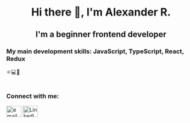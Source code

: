 <h1 align="center">Hi there 👋, I'm Alexander R.</h1>
<h2 align="center">I'm a beginner frontend developer</h2>

<h3>My main development skills: JavaScript, TypeScript, React, Redux</h3>
<div>⚛💻🚀<div>

<br>

<h3 align="left">Connect with me:</h3>
<p align="left">
<a href="mailto:ru55nedug@gmail.com" target="_blank"><img align="center" src="https://pnggrid.com/wp-content/uploads/2021/04/Gmail-Transparent-Logo-1024x768.png" alt="email" height="30" width="40" /></a> <a href="[mailto:ru55nedug@gmail.com](https://www.linkedin.com/in/alexander-rusin-789760226)" target="_blank"><img align="center" src="https://user-images.githubusercontent.com/80103497/185430476-7767f999-eac9-44b3-8b06-bda7329b3aa8.png" alt="LinkedIn" height="30" width="40" /></a>
</p>


